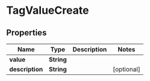 

# TagValueCreate


## Properties

| Name | Type | Description | Notes |
|------------ | ------------- | ------------- | -------------|
|**value** | **String** |  |  |
|**description** | **String** |  |  [optional] |



